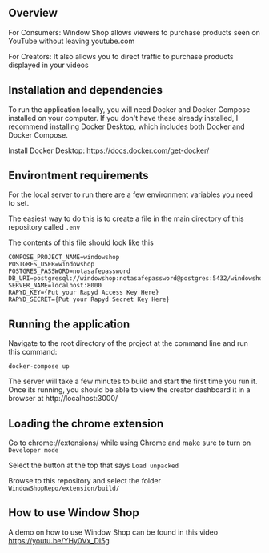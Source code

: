 ## Overview
For Consumers: Window Shop allows viewers to purchase products seen on YouTube without leaving youtube.com

For Creators: It also allows you to direct traffic to purchase products displayed in your videos
&nbsp;
## Installation and dependencies
To run the application locally, you will need Docker and Docker Compose installed on your computer. If you don't have these already installed, I recommend installing Docker Desktop, which includes both Docker and Docker Compose.

Install Docker Desktop: https://docs.docker.com/get-docker/


## Environtment requirements
For the local server to run there are a few environment variables you need to set.

The easiest way to do this is to create a file in the main directory of this repository called `.env`

The contents of this file should look like this
```
COMPOSE_PROJECT_NAME=windowshop
POSTGRES_USER=windowshop
POSTGRES_PASSWORD=notasafepassword
DB_URI=postgresql://windowshop:notasafepassword@postgres:5432/windowshop
SERVER_NAME=localhost:8000
RAPYD_KEY={Put your Rapyd Access Key Here}
RAPYD_SECRET={Put your Rapyd Secret Key Here}
```


## Running the application
Navigate to the root directory of the project at the command line and run this command: 

` docker-compose up `

The server will take a few minutes to build and start the first time you run it. Once its running, you should be able to view the creator dashboard it in a browser at http://localhost:3000/ 

## Loading the chrome extension
Go to chrome://extensions/ while using Chrome and make sure to turn on `Developer mode`

Select the button at the top that says `Load unpacked`

Browse to this repository and select the folder `WindowShopRepo/extension/build/` 

## How to use Window Shop
A demo on how to use Window Shop can be found in this video
https://youtu.be/YHy0Vx_DI5g